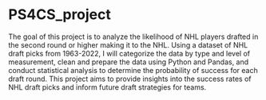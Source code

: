 # PS4CS_project
 The goal of this project is to analyze the likelihood of NHL players drafted in the second round or higher making it to the NHL. 
 Using a dataset of NHL draft picks from 1963-2022, 
 I will categorize the data by type and level of measurement, clean and prepare the data using Python and Pandas, 
 and conduct statistical analysis to determine the probability of success for each draft round. 
 This project aims to provide insights into the success rates of NHL draft picks and inform future draft strategies for teams.
